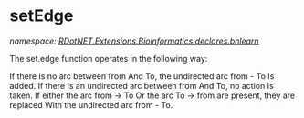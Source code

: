 ﻿# setEdge
_namespace: [RDotNET.Extensions.Bioinformatics.declares.bnlearn](./index.md)_

The set.edge function operates in the following way:

 If there Is no arc between from And To, the undirected arc from - To Is added.
 If there Is an undirected arc between from And To, no action Is taken.
 If either the arc from -> To Or the arc To -> from are present, they are replaced With the undirected arc from - To.




